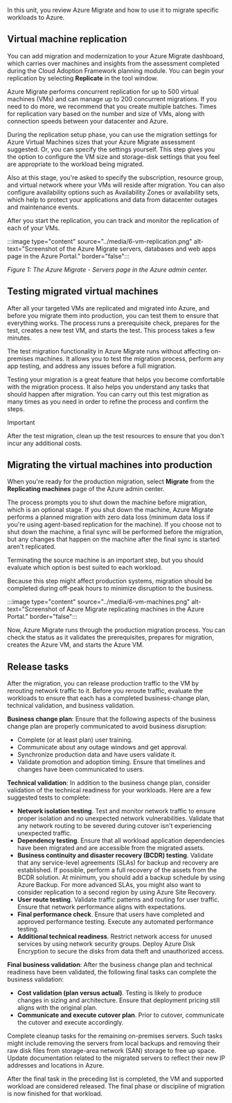 In this unit, you review Azure Migrate and how to use it to migrate specific workloads to Azure.

## Virtual machine replication

You can add migration and modernization to your Azure Migrate dashboard, which carries over machines and insights from the assessment completed during the Cloud Adoption Framework planning module. You can begin your replication by selecting **Replicate** in the tool window.

Azure Migrate performs concurrent replication for up to 500 virtual machines (VMs) and can manage up to 200 concurrent migrations. If you need to do more, we recommend that you create multiple batches. Times for replication vary based on the number and size of VMs, along with connection speeds between your datacenter and Azure.

During the replication setup phase, you can use the migration settings for Azure Virtual Machines sizes that your Azure Migrate assessment suggested. Or, you can specify the settings yourself. This step gives you the option to configure the VM size and storage-disk settings that you feel are appropriate to the workload being migrated.

Also at this stage, you're asked to specify the subscription, resource group, and virtual network where your VMs will reside after migration. You can also configure availability options such as Availability Zones or availability sets, which help to protect your applications and data from datacenter outages and maintenance events.

After you start the replication, you can track and monitor the replication of each of your VMs.

:::image type="content" source="../media/6-vm-replication.png" alt-text="Screenshot of the Azure Migrate servers, databases and web apps page in the Azure Portal." border="false":::

*Figure 1: The Azure Migrate - Servers page in the Azure admin center.*

## Testing migrated virtual machines

After all your targeted VMs are replicated and migrated into Azure, and before you migrate them into production, you can test them to ensure that everything works. The process runs a prerequisite check, prepares for the test, creates a new test VM, and starts the test. This process takes a few minutes.

The test migration functionality in Azure Migrate runs without affecting on-premises machines. It allows you to test the migration process, perform any app testing, and address any issues before a full migration.

Testing your migration is a great feature that helps you become comfortable with the migration process. It also helps you understand any tasks that should happen after migration. You can carry out this test migration as many times as you need in order to refine the process and confirm the steps.

> [!IMPORTANT]
> After the test migration, clean up the test resources to ensure that you don't incur any additional costs.

## Migrating the virtual machines into production

When you're ready for the production migration, select **Migrate** from the **Replicating machines** page of the Azure admin center.

The process prompts you to shut down the machine before migration, which is an optional stage. If you shut down the machine, Azure Migrate performs a planned migration with zero data loss (minimum data loss if you're using agent-based replication for the machine). If you choose not to shut down the machine, a final sync will be performed before the migration, but any changes that happen on the machine after the final sync is started aren't replicated.

Terminating the source machine is an important step, but you should evaluate which option is best suited to each workload.

Because this step might affect production systems, migration should be completed during off-peak hours to minimize disruption to the business.

:::image type="content" source="../media/6-vm-machines.png" alt-text="Screenshot of Azure Migrate replicating machines in the Azure Portal." border="false":::

Now, Azure Migrate runs through the production migration process. You can check the status as it validates the prerequisites, prepares for migration, creates the Azure VM, and starts the Azure VM.

## Release tasks

After the migration, you can release production traffic to the VM by rerouting network traffic to it. Before you reroute traffic, evaluate the workloads to ensure that each has a completed business-change plan, technical validation, and business validation.

**Business change plan**: Ensure that the following aspects of the business change plan are properly communicated to avoid business disruption:

- Complete (or at least plan) user training.
- Communicate about any outage windows and get approval.
- Synchronize production data and have users validate it.
- Validate promotion and adoption timing. Ensure that timelines and changes have been communicated to users.

**Technical validation**: In addition to the business change plan, consider validation of the technical readiness for your workloads. Here are a few suggested tests to complete:

- **Network isolation testing**. Test and monitor network traffic to ensure proper isolation and no unexpected network vulnerabilities. Validate that any network routing to be severed during cutover isn't experiencing unexpected traffic.
- **Dependency testing**. Ensure that all workload application dependencies have been migrated and are accessible from the migrated assets.
- **Business continuity and disaster recovery (BCDR) testing**. Validate that any service-level agreements (SLAs) for backup and recovery are established. If possible, perform a full recovery of the assets from the BCDR solution. At minimum, you should add a backup schedule by using Azure Backup. For more advanced SLAs, you might also want to consider replication to a second region by using Azure Site Recovery.
- **User route testing**. Validate traffic patterns and routing for user traffic. Ensure that network performance aligns with expectations.
- **Final performance check**. Ensure that users have completed and approved performance testing. Execute any automated performance testing.
- **Additional technical readiness**. Restrict network access for unused services by using network security groups. Deploy Azure Disk Encryption to secure the disks from data theft and unauthorized access.

**Final business validation**: After the business change plan and technical readiness have been validated, the following final tasks can complete the business validation:

- **Cost validation (plan versus actual)**. Testing is likely to produce changes in sizing and architecture. Ensure that deployment pricing still aligns with the original plan.
- **Communicate and execute cutover plan**. Prior to cutover, communicate the cutover and execute accordingly.

Complete cleanup tasks for the remaining on-premises servers. Such tasks might include removing the servers from local backups and removing their raw disk files from storage-area network (SAN) storage to free up space. Update documentation related to the migrated servers to reflect their new IP addresses and locations in Azure.

After the final task in the preceding list is completed, the VM and supported workload are considered released. The final phase or discipline of migration is now finished for that workload.
